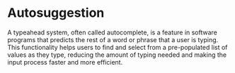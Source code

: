 # Autosuggestion
A typeahead system, often called autocomplete, is a feature in software programs that predicts the rest of a word or phrase that a user is typing. This functionality helps users to find and select from a pre-populated list of values as they type, reducing the amount of typing needed and making the input process faster and more efficient.
